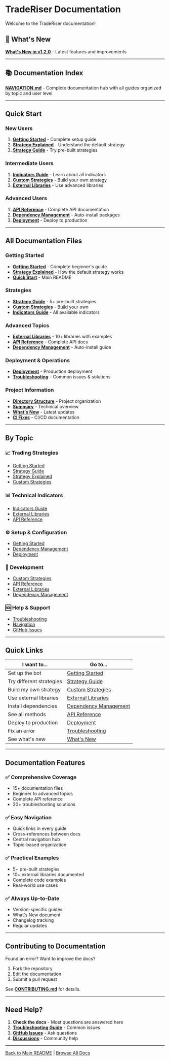 # TradeRiser Documentation

Welcome to the TradeRiser documentation!

## 🎉 What's New

**[What's New in v1.2.0](WHATS_NEW.md)** - Latest features and improvements

---

## 📚 Documentation Index

**[NAVIGATION.md](NAVIGATION.md)** - Complete documentation hub with all guides organized by topic and user level

---

## Quick Start

### New Users
1. **[Getting Started](GETTING_STARTED.md)** - Complete setup guide
2. **[Strategy Explained](STRATEGY_EXPLAINED.md)** - Understand the default strategy
3. **[Strategy Guide](STRATEGY_GUIDE.md)** - Try pre-built strategies

### Intermediate Users
1. **[Indicators Guide](INDICATORS_GUIDE.md)** - Learn about all indicators
2. **[Custom Strategies](CUSTOM_STRATEGIES.md)** - Build your own strategy
3. **[External Libraries](EXTERNAL_LIBRARIES.md)** - Use advanced libraries

### Advanced Users
1. **[API Reference](API_REFERENCE.md)** - Complete API documentation
2. **[Dependency Management](DEPENDENCY_MANAGEMENT.md)** - Auto-install packages
3. **[Deployment](DEPLOYMENT.md)** - Deploy to production

---

## All Documentation Files

### Getting Started
- **[Getting Started](GETTING_STARTED.md)** - Complete beginner's guide
- **[Strategy Explained](STRATEGY_EXPLAINED.md)** - How the default strategy works
- **[Quick Start](../README.md)** - Main README

### Strategies
- **[Strategy Guide](STRATEGY_GUIDE.md)** - 5+ pre-built strategies
- **[Custom Strategies](CUSTOM_STRATEGIES.md)** - Build your own
- **[Indicators Guide](INDICATORS_GUIDE.md)** - All available indicators

### Advanced Topics
- **[External Libraries](EXTERNAL_LIBRARIES.md)** - 10+ libraries with examples
- **[API Reference](API_REFERENCE.md)** - Complete API docs
- **[Dependency Management](DEPENDENCY_MANAGEMENT.md)** - Auto-install guide

### Deployment & Operations
- **[Deployment](DEPLOYMENT.md)** - Production deployment
- **[Troubleshooting](TROUBLESHOOTING.md)** - Common issues & solutions

### Project Information
- **[Directory Structure](DIRECTORY_STRUCTURE.md)** - Project organization
- **[Summary](SUMMARY.md)** - Technical overview
- **[What's New](WHATS_NEW.md)** - Latest updates
- **[CI Fixes](CI_FIXES_v2.md)** - CI/CD documentation

---

## By Topic

### 📈 Trading Strategies
- [Getting Started](GETTING_STARTED.md)
- [Strategy Guide](STRATEGY_GUIDE.md)
- [Strategy Explained](STRATEGY_EXPLAINED.md)
- [Custom Strategies](CUSTOM_STRATEGIES.md)

### 📊 Technical Indicators
- [Indicators Guide](INDICATORS_GUIDE.md)
- [External Libraries](EXTERNAL_LIBRARIES.md)
- [API Reference](API_REFERENCE.md)

### ⚙️ Setup & Configuration
- [Getting Started](GETTING_STARTED.md)
- [Dependency Management](DEPENDENCY_MANAGEMENT.md)
- [Deployment](DEPLOYMENT.md)

### 🔧 Development
- [Custom Strategies](CUSTOM_STRATEGIES.md)
- [API Reference](API_REFERENCE.md)
- [External Libraries](EXTERNAL_LIBRARIES.md)
- [Dependency Management](DEPENDENCY_MANAGEMENT.md)

### 🆘 Help & Support
- [Troubleshooting](TROUBLESHOOTING.md)
- [Navigation](NAVIGATION.md)
- [GitHub Issues](https://github.com/yourusername/TradeRiser/issues)

---

## Quick Links

| I want to... | Go to... |
|--------------|----------|
| Set up the bot | [Getting Started](GETTING_STARTED.md) |
| Try different strategies | [Strategy Guide](STRATEGY_GUIDE.md) |
| Build my own strategy | [Custom Strategies](CUSTOM_STRATEGIES.md) |
| Use external libraries | [External Libraries](EXTERNAL_LIBRARIES.md) |
| Install dependencies | [Dependency Management](DEPENDENCY_MANAGEMENT.md) |
| See all methods | [API Reference](API_REFERENCE.md) |
| Deploy to production | [Deployment](DEPLOYMENT.md) |
| Fix an error | [Troubleshooting](TROUBLESHOOTING.md) |
| See what's new | [What's New](WHATS_NEW.md) |

---

## Documentation Features

### ✅ Comprehensive Coverage
- 15+ documentation files
- Beginner to advanced topics
- Complete API reference
- 20+ troubleshooting solutions

### ✅ Easy Navigation
- Quick links in every guide
- Cross-references between docs
- Central navigation hub
- Topic-based organization

### ✅ Practical Examples
- 5+ pre-built strategies
- 10+ external libraries documented
- Complete code examples
- Real-world use cases

### ✅ Always Up-to-Date
- Version-specific guides
- What's New document
- Changelog tracking
- Regular updates

---

## Contributing to Documentation

Found an error? Want to improve the docs?

1. Fork the repository
2. Edit the documentation
3. Submit a pull request

See **[CONTRIBUTING.md](../CONTRIBUTING.md)** for details.

---

## Need Help?

1. **Check the docs** - Most questions are answered here
2. **[Troubleshooting Guide](TROUBLESHOOTING.md)** - Common issues
3. **[GitHub Issues](https://github.com/yourusername/TradeRiser/issues)** - Ask questions
4. **[Discussions](https://github.com/yourusername/TradeRiser/discussions)** - Community help

---

[Back to Main README](../README.md) | [Browse All Docs](NAVIGATION.md)
